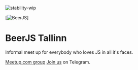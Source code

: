 ![stability-wip](https://img.shields.io/badge/stability-work_in_progress-lightgrey.svg)

[![BeerJS](https://raw.githubusercontent.com/beerjs/meta/master/assets/beerjs.png)]

# BeerJS Tallinn

Informal meet up for everybody who loves JS in all it's faces. 

[Meetup.com group](https://www.meetup.com/Tallinn-BeerJS/events/257086894/)
[Join us](https://t.me/beerjs_tallinn_chat) on Telegram.
